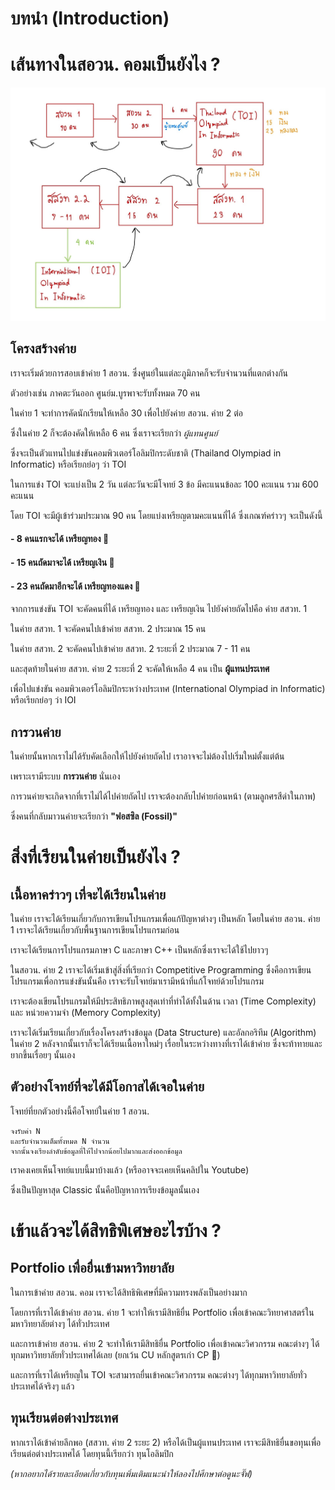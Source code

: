# บทนำ (Introduction)
# เส้นทางในสอวน. คอมเป็นยังไง ?
<img alt="structure" src="asset\structure.jpg">

## โครงสร้างค่าย

เราจะเริ่มด้วยการสอบเข้าค่าย 1 สอวน. ซึ่งศูนย์ในแต่ละภูมิภาคก็จะรับจำนวนที่แตกต่างกัน

ตัวอย่างเช่น ภาคตะวันออก ศูนย์ม.บูรพาจะรับทั้งหมด 70 คน

ในค่าย 1 จะทำการคัดนักเรียนให้เหลือ 30 เพื่อไปยังค่าย สอวน. ค่าย 2 ต่อ

ซึ่งในค่าย 2 ก็จะต้องคัดให้เหลือ 6 คน ซึ่งเราจะเรียกว่า *ผู้แทนศูนย์* 

ซึ่งจะเป็นตัวแทนไปแข่งขันคอมพิวเตอร์โอลิมปิกระดับชาติ (Thailand Olympiad in Informatic) หรือเรียกย่อๆ ว่า TOI

ในการแข่ง TOI จะแบ่งเป็น 2 วัน แต่ละวันจะมีโจทย์ 3 ข้อ มีคะแนนข้อละ 100 คะแนน รวม 600 คะแนน

โดย TOI จะมีผู้เข้าร่วมประมาณ 90 คน โดยแบ่งเหรียญตามคะแนนที่ได้ ซึ่งเกณฑ์คร่าวๆ จะเป็นดังนี้

#### - 8 คนแรกจะได้ **เหรียญทอง** 🥇
#### - 15 คนถัดมาจะได้ **เหรียญเงิน** 🥈
#### - 23 คนถัดมาอีกจะได้ **เหรียญทองแดง** 🥉

จากการแข่งขัน TOI จะคัดคนที่ได้ เหรียญทอง และ เหรียญเงิน ไปยังค่ายถัดไปคือ ค่าย สสวท. 1

ในค่าย สสวท. 1 จะคัดคนไปเข้าค่าย สสวท. 2 ประมาณ 15 คน

ในค่าย สสวท. 2 จะคัดคนไปเข้าค่าย สสวท. 2 ระยะที่ 2 ประมาณ 7 - 11 คน

และสุดท้ายในค่าย สสวท. ค่าย 2 ระยะที่ 2 จะคัดให้เหลือ 4 คน เป็น **ผู้แทนประเทศ**

เพื่อไปแข่งขัน คอมพิวเตอร์โอลิมปิกระหว่างประเทศ (International Olympiad in Informatic) หรือเรียกย่อๆ ว่า IOI

## การวนค่าย

ในค่ายนั้นหากเราไม่ได้รับคัดเลือกให้ไปยังค่ายถัดไป เราอาจจะไม่ต้องไปเริ่มใหม่ตั้งแต่ต้น 

เพราะเรามีระบบ **การวนค่าย** นั่นเอง

การวนค่ายจะเกิดจากที่เราไม่ได้ไปค่ายถัดไป เราจะต้องกลับไปค่ายก่อนหน้า (ตามลูกศรสีดำในภาพ)

ซึ่งคนที่กลับมาวนค่ายจะเรียกว่า **"ฟอสซิล (Fossil)"** 

# สิ่งที่เรียนในค่ายเป็นยังไง ?

## เนื้อหาคร่าวๆ เที่จะได้เรียนในค่าย

ในค่าย เราจะได้เรียนเกี่ยวกับการเขียนโปรแกรมเพื่อแก้ปัญหาต่างๆ เป็นหลัก โดยในค่าย สอวน. ค่าย 1 เราจะได้เรียนเกี่ยวกับพื้นฐานการเขียนโปรแกรมก่อน

เราจะได้เรียนการโปรแกรมภาษา C และภาษา C++ เป็นหลักซึ่งเราจะได้ใช้ไปยาวๆ

ในสอวน. ค่าย 2 เราจะได้เริ่มเข้าสู่สิ่งที่เรียกว่า Competitive Programming ซึ่งคือการเขียนโปรแกรมเพื่อการแข่งขันนั้นคือ เราจะรับโจทย์มาเรามีหน้าที่แก้โจทย์ด้วยโปรแกรม

เราจะต้องเขียนโปรแกรมให้มีประสิทธิภาพสูงสุดเท่าที่ทำได้ทั้งในด้าน เวลา (Time Complexity) และ หน่วยความจำ (Memory Complexity)

เราจะได้เริ่มเรียนเกี่ยวกับเรื่องโครงสร้างข้อมูล (Data Structure) และอัลกอริทึม (Algorithm) ในค่าย 2 หลังจากนั้นเราก็จะได้เรียนเนื้อหาใหม่ๆ เรื่อยในระหว่างทางที่เราได้เข้าค่าย ซึ่งจะท้าทายและยากขึ้นเรื่อยๆ นั้นเอง

## ตัวอย่างโจทย์ที่จะได้มีโอกาสได้เจอในค่าย

โจทย์ที่ยกตัวอย่างนี้คือโจทย์ในค่าย 1 สอวน.

```
จงรับค่า N 
และรับจำนวนเต็มทั้งหมด N จำนวน
จากนั้นจงเรียงลำดับข้อมูลที่ให้ไปจากน้อยไปมากและส่งออกข้อมูล
```

เราคงเคยเห็นโจทย์แบบนี้มาบ้างแล้ว (หรืออาจจะเคยเห็นคลิปใน Youtube)

ซึ่งเป็นปัญหาสุด Classic นั้นคือปัญหาการเรียงข้อมูลนั้นเอง

# เข้าแล้วจะได้สิทธิพิเศษอะไรบ้าง ?

## Portfolio เพื่อยื่นเข้ามหาวิทยาลัย

ในการเข้าค่าย สอวน. คอม เราจะได้สิทธิพิเศษที่มีความทรงพลังเป็นอย่างมาก 

โดยการที่เราได้เข้าค่าย สอวน. ค่าย 1 จะทำให้เรามีสิทธิยื่น Portfolio เพื่อเข้าคณะวิทยาศาสตร์ในมหาวิทยาลัยต่างๆ ได้ทั่วประเทศ

และการเข้าค่าย สอวน. ค่าย 2 จะทำให้เรามีสิทธิยื่น Portfolio เพื่อเข้าคณะวิศวกรรม คณะต่างๆ ได้ทุกมหาวิทยาลัยทั่วประเทศได้เลย (ยกเว้น CU หลักสูตรเก่า CP 🥗)

และการที่เราได้เหรียญใน TOI จะสามารถยื่นเข้าคณะวิศวกรรม คณะต่างๆ ได้ทุกมหาวิทยาลัยทั่วประเทศได้จริงๆ แล้ว

## ทุนเรียนต่อต่างประเทศ

หากเราได้เข้าค่ายลึกพอ (สสวท. ค่าย 2 ระยะ 2) หรือได้เป็นผู้แทนประเทศ เราจะมีสิทธิยื่นขอทุนเพื่อเรียนต่อต่างประเทศได้ โดยทุนนี้เรียกว่า ทุนโอลิมปิก

*(หากอยากได้รายละเอียดเกี่ยวกับทุนเพิ่มเติมแนะนำให้ลองไปศึกษาต่อดูนะจั๊ฟ)*